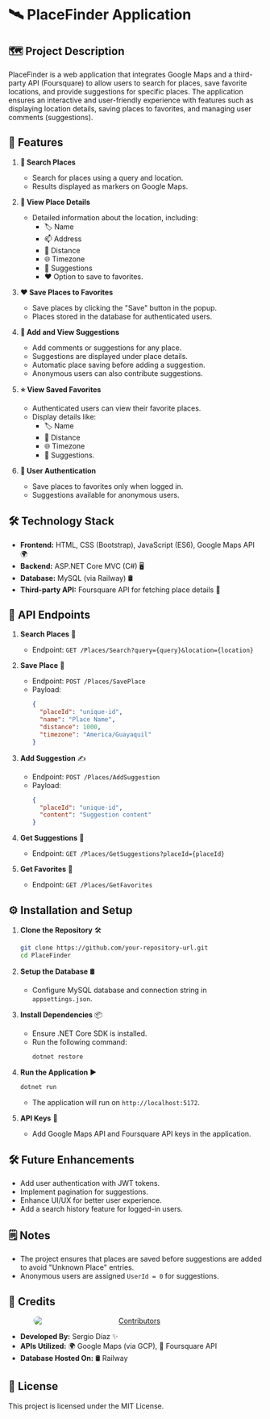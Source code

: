 ﻿# 🛰 PlaceFinder Application 

## 🗺️ Project Description
PlaceFinder is a web application that integrates Google Maps and a third-party API (Foursquare) to allow users to search for places, save favorite locations, and provide suggestions for specific places. The application ensures an interactive and user-friendly experience with features such as displaying location details, saving places to favorites, and managing user comments (suggestions).


## 🚀 Features
1. **🔎 Search Places**
   - Search for places using a query and location.
   - Results displayed as markers on Google Maps.

2. **📍 View Place Details**
   - Detailed information about the location, including:
     - 🏷️ Name
     - 📫 Address
     - 📏 Distance
     - 🌐 Timezone
     - 💬 Suggestions
     - ❤️ Option to save to favorites.

3. **❤️ Save Places to Favorites**
   - Save places by clicking the "Save" button in the popup.
   - Places stored in the database for authenticated users.

4. **💬 Add and View Suggestions**
   - Add comments or suggestions for any place.
   - Suggestions are displayed under place details.
   - Automatic place saving before adding a suggestion.
   - Anonymous users can also contribute suggestions.

5. **⭐ View Saved Favorites**
   - Authenticated users can view their favorite places.
   - Display details like:
     - 🏷️ Name
     - 📏 Distance
     - 🌐 Timezone
     - 💬 Suggestions.

6. **🔐 User Authentication**
   - Save places to favorites only when logged in.
   - Suggestions available for anonymous users.

## 🛠️ Technology Stack
- **Frontend:** HTML, CSS (Bootstrap), JavaScript (ES6), Google Maps API 🌍
- **Backend:** ASP.NET Core MVC (C#) 🖥️
- **Database:** MySQL (via Railway) 🛢️
- **Third-party API:** Foursquare API for fetching place details 📡


## 🔌 API Endpoints
1. **Search Places** 🔎
   - Endpoint: `GET /Places/Search?query={query}&location={location}`

2. **Save Place** 💾
   - Endpoint: `POST /Places/SavePlace`
   - Payload:
     ```json
     {
       "placeId": "unique-id",
       "name": "Place Name",
       "distance": 1000,
       "timezone": "America/Guayaquil"
     }
     ```

3. **Add Suggestion** ✍️
   - Endpoint: `POST /Places/AddSuggestion`
   - Payload:
     ```json
     {
       "placeId": "unique-id",
       "content": "Suggestion content"
     }
     ```

4. **Get Suggestions** 📝
   - Endpoint: `GET /Places/GetSuggestions?placeId={placeId}`

5. **Get Favorites** 🌟
   - Endpoint: `GET /Places/GetFavorites`

## ⚙️ Installation and Setup
1. **Clone the Repository** 🛠️
   ```bash
   git clone https://github.com/your-repository-url.git
   cd PlaceFinder
   ```

2. **Setup the Database** 🛢️
   - Configure MySQL database and connection string in `appsettings.json`.

3. **Install Dependencies** 📦
   - Ensure .NET Core SDK is installed.
   - Run the following command:
     ```bash
     dotnet restore
     ```

4. **Run the Application** ▶️
   ```bash
   dotnet run
   ```
   - The application will run on `http://localhost:5172`.

5. **API Keys** 🔑
   - Add Google Maps API and Foursquare API keys in the application.

## 🛠️ Future Enhancements
- Add user authentication with JWT tokens.
- Implement pagination for suggestions.
- Enhance UI/UX for better user experience.
- Add a search history feature for logged-in users.

## 🗒️ Notes
- The project ensures that places are saved before suggestions are added to avoid "Unknown Place" entries.
- Anonymous users are assigned `UserId = 0` for suggestions.

## 🤝 **Credits**

<div align="center">
<a href="https://github.com/codediaz/PlaceFinder/graphs/contributors">
  <img align="center" src="https://contrib.rocks/image?repo=codediaz/PlaceFinder" alt="Contributors" style="margin: 10px auto; display: block; max-width: 80%; border-radius: 8px;" />
</a>
</div>

- **Developed By:** Sergio Díaz ✨
- **APIs Utilized:** 🌍 Google Maps (via GCP), 📍 Foursquare API
- **Database Hosted On:** 🛢️ Railway

## 📜 License
This project is licensed under the MIT License.

